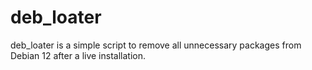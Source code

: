 # deb_loater

deb_loater is a simple script to remove all unnecessary packages from Debian 12 after a live installation.
